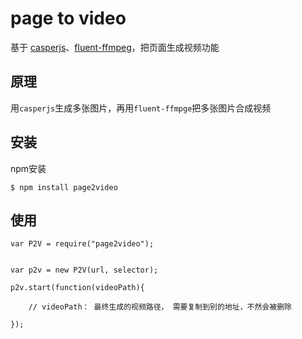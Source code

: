 # page to video

基于 [casperjs](http://casperjs.org)、[fluent-ffmpeg](https://github.com/schaermu/node-fluent-ffmpeg)，把页面生成视频功能

## 原理

用`casperjs`生成多张图片，再用`fluent-ffmpge`把多张图片合成视频


## 安装

npm安装

```
$ npm install page2video
```


## 使用



```
var P2V = require("page2video");


var p2v = new P2V(url, selector);

p2v.start(function(videoPath){
	
	// videoPath： 最终生成的视频路径， 需要复制到别的地址，不然会被删除

});
```
